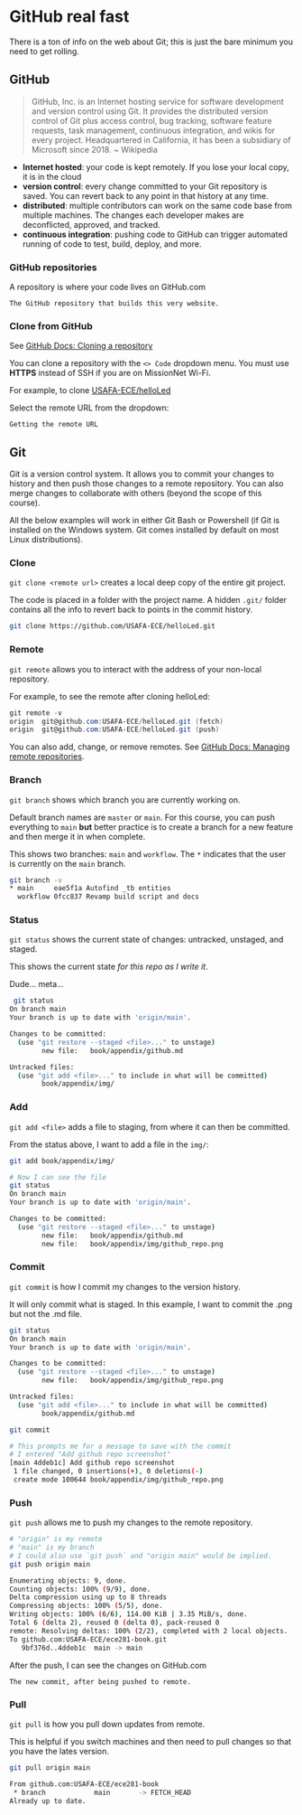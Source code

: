# GitHub real fast

There is a ton of info on the web about Git; this is just the bare
minimum you need to get rolling.

## GitHub

> GitHub, Inc. is an Internet hosting service for software development and version control using Git. It provides the distributed version control of Git plus access control, bug tracking, software feature requests, task management, continuous integration, and wikis for every project. Headquartered in California, it has been a subsidiary of Microsoft since 2018. ~  Wikipedia

- **Internet hosted**: your code is kept remotely. If you lose your local copy, it is in the cloud
- **version control**: every change committed to your Git repository is saved. You can revert back to any point in that history at any time.
- **distributed**: multiple contributors can work on the same code base from multiple machines. The changes each developer makes are deconflicted, approved, and tracked.
- **continuous integration**: pushing code to GitHub can trigger automated running of code to test, build, deploy, and more.

### GitHub repositories

A repository is where your code lives on GitHub.com

```{figure} img/github_repo.png
The GitHub repository that builds this very website.
```

### Clone from GitHub

See [GitHub Docs: Cloning a repository](https://docs.github.com/en/repositories/creating-and-managing-repositories/cloning-a-repository?platform=windows)

You can clone a repository with the `<> Code` dropdown menu.
You must use **HTTPS** instead of SSH if you are on MissionNet Wi-Fi.

For example, to clone [USAFA-ECE/helloLed](https://github.com/USAFA-ECE/helloLed)

Select the remote URL from the dropdown:

```{figure} ../lab/img/lab0_githubclone.png
Getting the remote URL
```

## Git

Git is a version control system. It allows you to commit your changes to history
and then push those changes to a remote repository.
You can also merge changes to collaborate with others
(beyond the scope of this course).

All the below examples will work in either Git Bash or Powershell
(if Git is installed on the Windows system. Git comes installed by default on
most Linux distributions).

### Clone

`git clone <remote url>` creates a local deep copy of the entire git project.

The code is placed in a folder with the project name.
A hidden `.git/` folder contains all the info to revert
back to points in the commit history.

```bash
git clone https://github.com/USAFA-ECE/helloLed.git
```

### Remote

`git remote` allows you to interact with the address of your non-local repository.

For example, to see the remote after cloning helloLed:

```powershell
git remote -v
origin  git@github.com:USAFA-ECE/helloLed.git (fetch)
origin  git@github.com:USAFA-ECE/helloLed.git (push)
```

You can also add, change, or remove remotes.
See [GitHub Docs: Managing remote repositories](https://docs.github.com/en/get-started/getting-started-with-git/managing-remote-repositories).

### Branch

`git branch` shows which branch you are currently working on.

Default branch names are `master` or `main`.
For this course, you can push everything to `main` **but** better practice
is to create a branch for a new feature and then merge it in when complete.

This shows two branches: `main` and `workflow`. The `*` indicates that the user is currently on the `main` branch.

```bash
git branch -v
* main     eae5f1a Autofind _tb entities
  workflow 0fcc837 Revamp build script and docs
```

### Status

`git status` shows the current state of changes: untracked, unstaged, and staged.

This shows the current state *for this repo as I write it*.

Dude... meta...

```bash
 git status
On branch main
Your branch is up to date with 'origin/main'.

Changes to be committed:
  (use "git restore --staged <file>..." to unstage)
        new file:   book/appendix/github.md

Untracked files:
  (use "git add <file>..." to include in what will be committed)
        book/appendix/img/
```

### Add

`git add <file>` adds a file to staging, from where it can then be committed.

From the status above, I want to add a file in the `img/`:

```bash
git add book/appendix/img/

# Now I can see the file
git status
On branch main
Your branch is up to date with 'origin/main'.

Changes to be committed:
  (use "git restore --staged <file>..." to unstage)
        new file:   book/appendix/github.md
        new file:   book/appendix/img/github_repo.png
```

### Commit

`git commit` is how I commit my changes to the version history.

It will only commit what is staged. In this example, I want to commit the .png
but not the .md file.

```bash
git status
On branch main
Your branch is up to date with 'origin/main'.

Changes to be committed:
  (use "git restore --staged <file>..." to unstage)
        new file:   book/appendix/img/github_repo.png

Untracked files:
  (use "git add <file>..." to include in what will be committed)
        book/appendix/github.md
```

```bash
git commit

# This prompts me for a message to save with the commit
# I entered "Add github repo screenshot"
[main 4ddeb1c] Add github repo screenshot
 1 file changed, 0 insertions(+), 0 deletions(-)
 create mode 100644 book/appendix/img/github_repo.png
 ```

### Push

`git push` allows me to push my changes to the remote repository.

```bash
# "origin" is my remote
# "main" is my branch
# I could also use `git push` and "origin main" would be implied.
git push origin main

Enumerating objects: 9, done.
Counting objects: 100% (9/9), done.
Delta compression using up to 8 threads
Compressing objects: 100% (5/5), done.
Writing objects: 100% (6/6), 114.00 KiB | 3.35 MiB/s, done.
Total 6 (delta 2), reused 0 (delta 0), pack-reused 0
remote: Resolving deltas: 100% (2/2), completed with 2 local objects.
To github.com:USAFA-ECE/ece281-book.git
   9bf376d..4ddeb1c  main -> main
```

After the push, I can see the changes on GitHub.com

```{figure} img/github_history.png
The new commit, after being pushed to remote.
```

### Pull

`git pull` is how you pull down updates from remote.

This is helpful if you switch machines and then need to pull changes
so that you have the lates version.

```bash
git pull origin main

From github.com:USAFA-ECE/ece281-book
 * branch            main       -> FETCH_HEAD
Already up to date.
```
